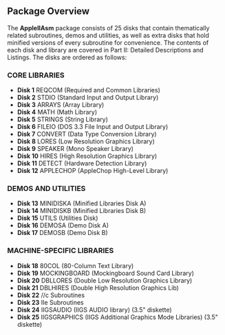 ## Package Overview

The **AppleIIAsm** package consists of 25 disks that contain thematically related subroutines, demos and utilities, as well as extra disks that hold minified versions of every subroutine for convenience. The contents of each disk and library are covered in Part II: Detailed Descriptions and Listings. The disks are ordered as follows:

### CORE LIBRARIES

 - **Disk 1**	REQCOM (Required and Common Libraries)
 - **Disk 2**	STDIO (Standard Input and Output Library)
 - **Disk 3**	ARRAYS (Array Library) 
 - **Disk 4**	MATH (Math Library) 
 - **Disk 5**	STRINGS (String Library)
 - **Disk 6**	FILEIO (DOS 3.3 File Input and Output Library)
 - **Disk 7**	CONVERT (Data Type Conversion Library)
 - **Disk 8**	LORES (Low Resolution Graphics Library)
 - **Disk 9**	SPEAKER (Mono Speaker Library)
 - **Disk 10**	HIRES (High Resolution Graphics Library)
 - **Disk 11**	DETECT (Hardware Detection Library)
 - **Disk 12**	APPLECHOP (AppleChop High-Level Library)

### DEMOS AND UTILITIES

 - **Disk 13**	MINIDISKA (Minified Libraries Disk A)
 - **Disk 14**	MINIDISKB (Minified Libraries Disk B)
 - **Disk 15**	UTILS (Utilities Disk)
 - **Disk 16**	DEMOSA (Demo Disk A)
 - **Disk 17**	DEMOSB (Demo Disk B)

### MACHINE-SPECIFIC LIBRARIES

 - **Disk 18**	80COL (80-Column Text Library)
 - **Disk 19**	MOCKINGBOARD (Mockingboard Sound Card Library)
 - **Disk 20**	DBLLORES (Double Low Resolution Graphics Library)
 - **Disk 21**	DBLHIRES (Double High Resolution Graphics Lib)
 - **Disk 22**	//c Subroutines 
 - **Disk 23**	IIe Subroutines
 - **Disk 24**	IIGSAUDIO (IIGS AUDIO library) (3.5" diskette)
 - **Disk 25**	IIGSGRAPHICS (IIGS Additional Graphics Mode Libraries) (3.5" diskette)

